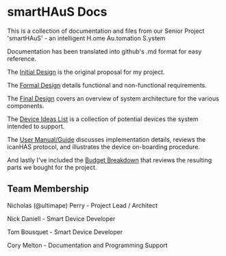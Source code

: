 # smartHAuS Docs

This is a collection of documentation and files from our Senior Project 'smartHAuS' - an intelligent H.ome Au.tomation S.ystem

Documentation has been translated into github's .md format for easy reference.


The [Initial Design](docs/smartHAuS_initial-design.md) is the original proposal for my project.

The [Formal Design](docs/smartHAuS_formal-design.md) details functional and non-functional requirements.

The [Final Design](docs/smartHAuS_final-design.md) covers an overview of system architecture for the various components.

The [Device Ideas List](docs/smartHAuS_device-ideas.md) is a collection of potential devices the system intended to support.

The [User Manual/Guide](docs/smartHAuS_user-guide.md) discusses implementation details, reviews the icanHAS protocol, and illustrates the device on-boarding procedure.

And lastly I've included the [Budget Breakdown](docs/smartHAuS_accounting-books.md) that reviews the resulting parts we bought for the project.

## Team Membership

Nicholas (@ultimape) Perry - Project Lead / Architect

Nick Daniell - Smart Device Developer

Tom Bousquet - Smart Device Developer

Cory Melton - Documentation and Programming Support
